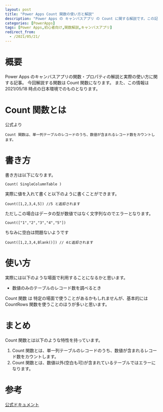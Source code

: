 ```yaml
---
layout: post
title: "Power Apps Count 関数の使い方と解説"
description: "Power Apps の キャンバスアプリ の Count に関する解説です。この記事を読むことで　Count の使い方をマスターすることができます。Count 関数は、数値が含まれるレコード数をカウントします。"
categories: [PowerApps]
tags: [Power Apps,初心者向け,関数解説,キャンバスアプリ]
redirect_from:
  - /2021/05/21/
---
```


#  概要

Power Apps のキャンバスアプリの関数・プロパティの解説と実際の使い方に関する記事。
今回解説する関数は Count 関数になります。
また、この情報は 2021/05/18 時点の日本環境でのものとなります。

# Count 関数とは

公式より
```
Count 関数は、単一列テーブルのレコードのうち、数値が含まれるレコード数をカウントします。
```


# 書き方

書き方は以下になります。

```
Count( SingleColumnTable )
```


実際に値を入れて書くと以下のように書くことができます。

```
Count([1,2,3,4,5]) //5 と返却されます
```

ただしこの場合はデータの型が数値ではなく文字列なのでエラーとなります。

```
Count(["1","2","3","4","5"])
```

ちなみに空白は問題ないようです

```
Count([1,2,3,4,Blank()]) // 4と返却されます
```


# 使い方

実際には以下のような場面で利用することになるかと思います。

- 数値のみのテーブルのレコード数を調べるとき

Count 関数 は 特定の場面で使うことがあるかもしれませんが、基本的には CountRows 関数を使うことのほうが多いと思います。

# まとめ

Count 関数とは以下のような特性を持っています。

1. Count 関数とは、単一列テーブルのレコードのうち、数値が含まれるレコード数をカウントします。
2. Count 関数とは、数値以外(空白も可)が含まれているテーブルではエラーになります。

# 参考

[公式ドキュメント](https://docs.microsoft.com/ja-jp/powerapps/maker/canvas-apps/functions/function-table-counts#description)


